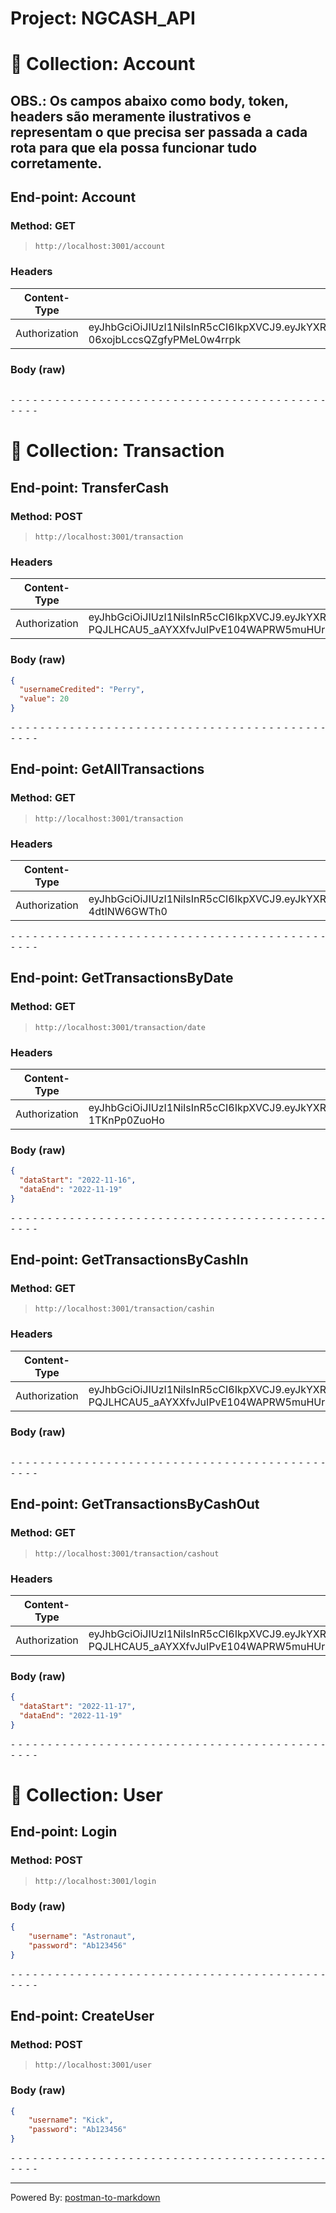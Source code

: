 # Project: NGCASH_API
# 📁 Collection: Account

## OBS.: Os campos abaixo como body, token, headers são meramente ilustrativos e representam o que precisa ser passada a cada rota para que ela possa funcionar tudo corretamente.


## End-point: Account
### Method: GET
>```
>http://localhost:3001/account
>```
### Headers

|Content-Type|Value|
|---|---|
|Authorization|eyJhbGciOiJIUzI1NiIsInR5cCI6IkpXVCJ9.eyJkYXRhIjp7ImlkIjoxLCJ1c2VybmFtZSI6IktpY2siLCJhY2NvdW50Ijp7ImlkIjoxLCJiYWxhbmNlIjoxMDB9fSwiaWF0IjoxNjY4NjMwMjQ5LCJleHAiOjE2Njg3MTY2NDl9.Ilxl46E6Xbol0bTF-06xojbLccsQZgfyPMeL0w4rrpk|


### Body (**raw**)

```json

```


⁃ ⁃ ⁃ ⁃ ⁃ ⁃ ⁃ ⁃ ⁃ ⁃ ⁃ ⁃ ⁃ ⁃ ⁃ ⁃ ⁃ ⁃ ⁃ ⁃ ⁃ ⁃ ⁃ ⁃ ⁃ ⁃ ⁃ ⁃ ⁃ ⁃ ⁃ ⁃ ⁃ ⁃ ⁃ ⁃ ⁃ ⁃ ⁃ ⁃ ⁃ ⁃ ⁃ ⁃ ⁃ ⁃ ⁃
# 📁 Collection: Transaction 


## End-point: TransferCash
### Method: POST
>```
>http://localhost:3001/transaction
>```
### Headers

|Content-Type|Value|
|---|---|
|Authorization|eyJhbGciOiJIUzI1NiIsInR5cCI6IkpXVCJ9.eyJkYXRhIjp7ImlkIjo0LCJ1c2VybmFtZSI6IkFzdHJvbmF1dCIsImFjY291bnQiOnsiaWQiOjQsImJhbGFuY2UiOjEwNn19LCJpYXQiOjE2Njg5ODY1ODksImV4cCI6MTY2OTA3Mjk4OX0.cI-PQJLHCAU5_aAYXXfvJuIPvE104WAPRW5muHUrCuA|


### Body (**raw**)

```json
{
  "usernameCredited": "Perry",
  "value": 20
}
```


⁃ ⁃ ⁃ ⁃ ⁃ ⁃ ⁃ ⁃ ⁃ ⁃ ⁃ ⁃ ⁃ ⁃ ⁃ ⁃ ⁃ ⁃ ⁃ ⁃ ⁃ ⁃ ⁃ ⁃ ⁃ ⁃ ⁃ ⁃ ⁃ ⁃ ⁃ ⁃ ⁃ ⁃ ⁃ ⁃ ⁃ ⁃ ⁃ ⁃ ⁃ ⁃ ⁃ ⁃ ⁃ ⁃ ⁃

## End-point: GetAllTransactions
### Method: GET
>```
>http://localhost:3001/transaction
>```
### Headers

|Content-Type|Value|
|---|---|
|Authorization|eyJhbGciOiJIUzI1NiIsInR5cCI6IkpXVCJ9.eyJkYXRhIjp7ImlkIjoxLCJ1c2VybmFtZSI6IlBlcnJ5IiwiYWNjb3VudCI6eyJpZCI6MSwiYmFsYW5jZSI6MTAwfX0sImlhdCI6MTY2ODk0NzIyOCwiZXhwIjoxNjY5MDMzNjI4fQ.TNhQvBE6lbsZmreNLImoS_P1y_Erfj-4dtINW6GWTh0|



⁃ ⁃ ⁃ ⁃ ⁃ ⁃ ⁃ ⁃ ⁃ ⁃ ⁃ ⁃ ⁃ ⁃ ⁃ ⁃ ⁃ ⁃ ⁃ ⁃ ⁃ ⁃ ⁃ ⁃ ⁃ ⁃ ⁃ ⁃ ⁃ ⁃ ⁃ ⁃ ⁃ ⁃ ⁃ ⁃ ⁃ ⁃ ⁃ ⁃ ⁃ ⁃ ⁃ ⁃ ⁃ ⁃ ⁃

## End-point: GetTransactionsByDate
### Method: GET
>```
>http://localhost:3001/transaction/date
>```
### Headers

|Content-Type|Value|
|---|---|
|Authorization|eyJhbGciOiJIUzI1NiIsInR5cCI6IkpXVCJ9.eyJkYXRhIjp7ImlkIjoyLCJ1c2VybmFtZSI6IktpY2siLCJhY2NvdW50Ijp7ImlkIjoyLCJiYWxhbmNlIjoxMDB9fSwiaWF0IjoxNjY4NzEwMzQxLCJleHAiOjE2Njg3OTY3NDF9.Di5yva6_tgeHh_HAoU3jzTBb6iXKEl-1TKnPp0ZuoHo|


### Body (**raw**)

```json
{
  "dataStart": "2022-11-16",
  "dataEnd": "2022-11-19"
}
```


⁃ ⁃ ⁃ ⁃ ⁃ ⁃ ⁃ ⁃ ⁃ ⁃ ⁃ ⁃ ⁃ ⁃ ⁃ ⁃ ⁃ ⁃ ⁃ ⁃ ⁃ ⁃ ⁃ ⁃ ⁃ ⁃ ⁃ ⁃ ⁃ ⁃ ⁃ ⁃ ⁃ ⁃ ⁃ ⁃ ⁃ ⁃ ⁃ ⁃ ⁃ ⁃ ⁃ ⁃ ⁃ ⁃ ⁃

## End-point: GetTransactionsByCashIn
### Method: GET
>```
>http://localhost:3001/transaction/cashin
>```
### Headers

|Content-Type|Value|
|---|---|
|Authorization|eyJhbGciOiJIUzI1NiIsInR5cCI6IkpXVCJ9.eyJkYXRhIjp7ImlkIjo0LCJ1c2VybmFtZSI6IkFzdHJvbmF1dCIsImFjY291bnQiOnsiaWQiOjQsImJhbGFuY2UiOjEwNn19LCJpYXQiOjE2Njg5ODY1ODksImV4cCI6MTY2OTA3Mjk4OX0.cI-PQJLHCAU5_aAYXXfvJuIPvE104WAPRW5muHUrCuA|


### Body (**raw**)

```json

```


⁃ ⁃ ⁃ ⁃ ⁃ ⁃ ⁃ ⁃ ⁃ ⁃ ⁃ ⁃ ⁃ ⁃ ⁃ ⁃ ⁃ ⁃ ⁃ ⁃ ⁃ ⁃ ⁃ ⁃ ⁃ ⁃ ⁃ ⁃ ⁃ ⁃ ⁃ ⁃ ⁃ ⁃ ⁃ ⁃ ⁃ ⁃ ⁃ ⁃ ⁃ ⁃ ⁃ ⁃ ⁃ ⁃ ⁃

## End-point: GetTransactionsByCashOut
### Method: GET
>```
>http://localhost:3001/transaction/cashout
>```
### Headers

|Content-Type|Value|
|---|---|
|Authorization|eyJhbGciOiJIUzI1NiIsInR5cCI6IkpXVCJ9.eyJkYXRhIjp7ImlkIjo0LCJ1c2VybmFtZSI6IkFzdHJvbmF1dCIsImFjY291bnQiOnsiaWQiOjQsImJhbGFuY2UiOjEwNn19LCJpYXQiOjE2Njg5ODY1ODksImV4cCI6MTY2OTA3Mjk4OX0.cI-PQJLHCAU5_aAYXXfvJuIPvE104WAPRW5muHUrCuA|


### Body (**raw**)

```json
{
  "dataStart": "2022-11-17",
  "dataEnd": "2022-11-19"
}
```


⁃ ⁃ ⁃ ⁃ ⁃ ⁃ ⁃ ⁃ ⁃ ⁃ ⁃ ⁃ ⁃ ⁃ ⁃ ⁃ ⁃ ⁃ ⁃ ⁃ ⁃ ⁃ ⁃ ⁃ ⁃ ⁃ ⁃ ⁃ ⁃ ⁃ ⁃ ⁃ ⁃ ⁃ ⁃ ⁃ ⁃ ⁃ ⁃ ⁃ ⁃ ⁃ ⁃ ⁃ ⁃ ⁃ ⁃
# 📁 Collection: User 


## End-point: Login
### Method: POST
>```
>http://localhost:3001/login
>```
### Body (**raw**)

```json
{
    "username": "Astronaut",
    "password": "Ab123456"
}
```


⁃ ⁃ ⁃ ⁃ ⁃ ⁃ ⁃ ⁃ ⁃ ⁃ ⁃ ⁃ ⁃ ⁃ ⁃ ⁃ ⁃ ⁃ ⁃ ⁃ ⁃ ⁃ ⁃ ⁃ ⁃ ⁃ ⁃ ⁃ ⁃ ⁃ ⁃ ⁃ ⁃ ⁃ ⁃ ⁃ ⁃ ⁃ ⁃ ⁃ ⁃ ⁃ ⁃ ⁃ ⁃ ⁃ ⁃

## End-point: CreateUser
### Method: POST
>```
>http://localhost:3001/user
>```
### Body (**raw**)

```json
{
    "username": "Kick",
    "password": "Ab123456"
}
```


⁃ ⁃ ⁃ ⁃ ⁃ ⁃ ⁃ ⁃ ⁃ ⁃ ⁃ ⁃ ⁃ ⁃ ⁃ ⁃ ⁃ ⁃ ⁃ ⁃ ⁃ ⁃ ⁃ ⁃ ⁃ ⁃ ⁃ ⁃ ⁃ ⁃ ⁃ ⁃ ⁃ ⁃ ⁃ ⁃ ⁃ ⁃ ⁃ ⁃ ⁃ ⁃ ⁃ ⁃ ⁃ ⁃ ⁃
_________________________________________________
Powered By: [postman-to-markdown](https://github.com/bautistaj/postman-to-markdown/)
